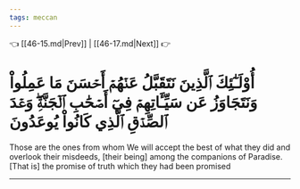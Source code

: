 ```yaml
---
tags: meccan
---
```


👈 [[46-15.md|Prev]] | [[46-17.md|Next]] 👉

# أُوْلَـٰٓئِكَ ٱلَّذِينَ نَتَقَبَّلُ عَنۡهُمۡ أَحۡسَنَ مَا عَمِلُواْ وَنَتَجَاوَزُ عَن سَيِّـَٔاتِهِمۡ فِيٓ أَصۡحَٰبِ ٱلۡجَنَّةِۖ وَعۡدَ ٱلصِّدۡقِ ٱلَّذِي كَانُواْ يُوعَدُونَ

Those are the ones from whom We will accept the best of what they did and overlook their misdeeds, [their being] among the companions of Paradise. [That is] the promise of truth which they had been promised

---

